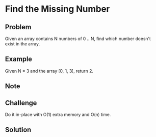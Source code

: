 Find the Missing Number
===


Problem
-------

Given an array contains N numbers of 0 .. N, find which number doesn't exist in the array.

Example
-------

Given N = 3 and the array [0, 1, 3], return 2.

Note
---------

Challenge
---------

Do it in-place with O(1) extra memory and O(n) time.

Solution
--------

